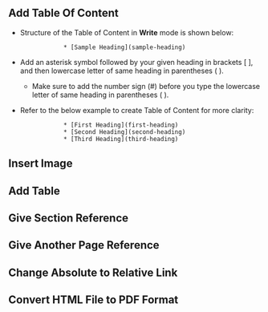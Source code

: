 ## Add Table Of Content

* Structure of the Table of Content in **Write** mode is shown below:

                  * [Sample Heading](sample-heading) 

* Add an asterisk symbol followed by your given heading in brackets [ ], and then lowercase letter of same heading in parentheses ( ).
   * Make sure to add the number sign (#) before you type the lowercase letter of same heading in parentheses ( ).

* Refer to the below example to create Table of Content for more clarity:

                  * [First Heading](first-heading) 
                  * [Second Heading](second-heading) 
                  * [Third Heading](third-heading) 
## Insert Image
## Add Table
## Give Section Reference
## Give Another Page Reference
## Change Absolute to Relative Link
## Convert HTML File to PDF Format


